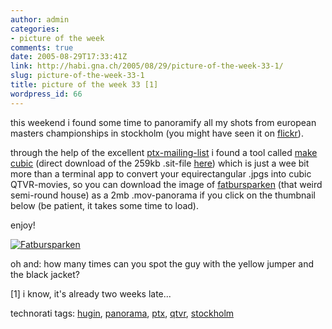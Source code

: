 ```yaml
---
author: admin
categories:
- picture of the week
comments: true
date: 2005-08-29T17:33:41Z
link: http://habi.gna.ch/2005/08/29/picture-of-the-week-33-1/
slug: picture-of-the-week-33-1
title: picture of the week 33 [1]
wordpress_id: 66
---
```


this weekend i found some time to panoramify all my shots from european masters championships in stockholm (you might have seen it on [flickr](http://flickr.com/photos/habi/tags/panorama/)).
  
through the help of the excellent [ptx-mailing-list](https://www.email-lists.org/pipermail/ptx/) i found a tool called [make cubic](http://developer.apple.com/quicktime/quicktimeintro/tools/) (direct download of the 259kb .sit-file [here](ftp://ftp.apple.com/developer/Quicktime/Tools/QTVR/MakeCubic_v1.1.6.sit)) which is just a wee bit more than a terminal app to convert your equirectangular .jpgs into cubic QTVR-movies, so you can download the image of [fatbursparken](http://flickr.com/photos/habi/38001060/) (that weird semi-round house) as a 2mb .mov-panorama if you click on the thumbnail below (be patient, it takes some time to load).



enjoy!



[![Fatbursparken](http://habi.gna.ch/blog/images/fatbursparken-tm.jpg)](http://habi.gna.ch/blog/images/fatbursparken.mov)



oh and: how many times can you spot the guy with the yellow jumper and the black jacket?



[1] i know, it's already two weeks late...





technorati tags: [hugin](http://www.technorati.com/tag/hugin), [panorama](http://www.technorati.com/tag/panorama), [ptx](http://www.technorati.com/tag/ptx), [qtvr](http://www.technorati.com/tag/qtvr), [stockholm](http://www.technorati.com/tag/stockholm)
